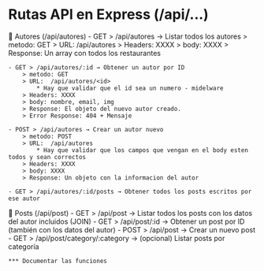 #  Rutas API en Express (/api/...)

📁 Autores (/api/autores)
    - GET > /api/autores → Listar todos los autores
        > metodo: GET
        > URL:  /api/autores
        > Headers: XXXX
        > body: XXXX
        > Response: Un array con todos los restaurantes

    - GET > /api/autores/:id → Obtener un autor por ID
        > metodo: GET
        > URL:  /api/autores/<id>
            * Hay que validar que el id sea un numero - midelware
        > Headers: XXXX
        > body: nombre, email, img
        > Response: El objeto del nuevo autor creado.
        > Error Response: 404 + Mensaje

    - POST > /api/autores → Crear un autor nuevo
        > metodo: POST
        > URL:  /api/autores
            * Hay que validar que los campos que vengan en el body esten todos y sean correctos
        > Headers: XXXX
        > body: XXXX
        > Response: Un objeto con la informacion del autor

    - GET > /api/autores/:id/posts → Obtener todos los posts escritos por ese autor

📁 Posts (/api/post)
    - GET > /api/post → Listar todos los posts con los datos del autor incluidos (JOIN)
    - GET > /api/post/:id → Obtener un post por ID (también con los datos del autor)
    - POST > /api/post → Crear un nuevo post
    - GET > /api/post/category/:category → (opcional) Listar posts por categoría


    *** Documentar las funciones

